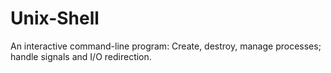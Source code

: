 # Unix-Shell
An interactive command-line program: Create, destroy, manage processes; handle signals and I/O redirection.
